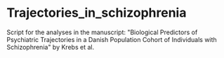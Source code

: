 # Trajectories_in_schizophrenia

Script for the analyses in the manuscript: 
"Biological Predictors of Psychiatric Trajectories in a Danish Population Cohort of Individuals with Schizophrenia"
by Krebs et al.
